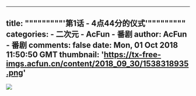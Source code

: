 
---
title: """""""""'第1话 - 4点44分的仪式'"""""""""
categories: 
    - 二次元
    - AcFun - 番剧
author: AcFun - 番剧
comments: false
date: Mon, 01 Oct 2018 11:50:50 GMT
thumbnail: 'https://tx-free-imgs.acfun.cn/content/2018_09_30/1538318935.png'
---

<div>   
<img src="https://tx-free-imgs.acfun.cn/content/2018_09_30/1538318935.png" referrerpolicy="no-referrer">  
</div>
            